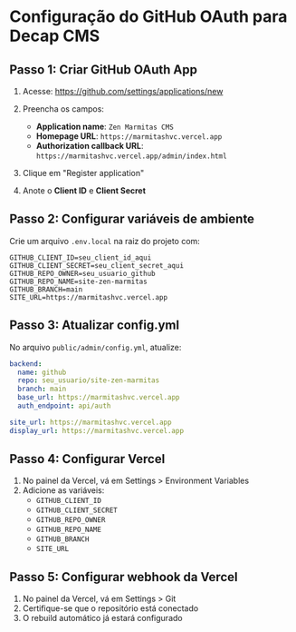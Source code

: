 # Configuração do GitHub OAuth para Decap CMS

## Passo 1: Criar GitHub OAuth App

1. Acesse: https://github.com/settings/applications/new
2. Preencha os campos:
   - **Application name**: `Zen Marmitas CMS`
   - **Homepage URL**: `https://marmitashvc.vercel.app`
   - **Authorization callback URL**: `https://marmitashvc.vercel.app/admin/index.html`

3. Clique em "Register application"
4. Anote o **Client ID** e **Client Secret**

## Passo 2: Configurar variáveis de ambiente

Crie um arquivo `.env.local` na raiz do projeto com:

```env
GITHUB_CLIENT_ID=seu_client_id_aqui
GITHUB_CLIENT_SECRET=seu_client_secret_aqui
GITHUB_REPO_OWNER=seu_usuario_github
GITHUB_REPO_NAME=site-zen-marmitas
GITHUB_BRANCH=main
SITE_URL=https://marmitashvc.vercel.app
```

## Passo 3: Atualizar config.yml

No arquivo `public/admin/config.yml`, atualize:

```yaml
backend:
  name: github
  repo: seu_usuario/site-zen-marmitas
  branch: main
  base_url: https://marmitashvc.vercel.app
  auth_endpoint: api/auth

site_url: https://marmitashvc.vercel.app
display_url: https://marmitashvc.vercel.app
```

## Passo 4: Configurar Vercel

1. No painel da Vercel, vá em Settings > Environment Variables
2. Adicione as variáveis:
   - `GITHUB_CLIENT_ID`
   - `GITHUB_CLIENT_SECRET`
   - `GITHUB_REPO_OWNER`
   - `GITHUB_REPO_NAME`
   - `GITHUB_BRANCH`
   - `SITE_URL`

## Passo 5: Configurar webhook da Vercel

1. No painel da Vercel, vá em Settings > Git
2. Certifique-se que o repositório está conectado
3. O rebuild automático já estará configurado
